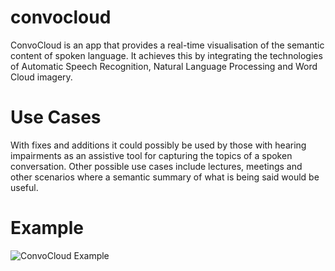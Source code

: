 # convocloud

ConvoCloud is an app that provides a real-time visualisation of the semantic content of spoken language. It achieves this by integrating the technologies of Automatic Speech Recognition, Natural Language Processing and Word Cloud imagery.

# Use Cases

With fixes and additions it could possibly be used by those with hearing impairments as an assistive tool for capturing the topics of a spoken conversation. Other possible use cases include lectures, meetings and other scenarios where a semantic summary of what is being said would be useful. 

# Example

![ConvoCloud Example][example]

[example]: https://cdn.rawgit.com/RuthKirby/convocloud/34a92704/example_pics/example_1.PNG "ConvoCloud Example"